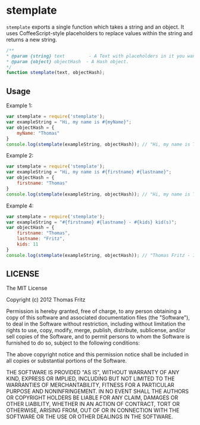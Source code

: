# stemplate

`stemplate` exports a single function which takes a string and an object.
It uses CoffeeScript-style placeholders to replace values within the string and
returns a new string.

```javascript
/**
* @param {string} text         - A Text with placeholders in it you want to replace
* @param {object} objectHash  - A Hash object.
*/
function stemplate(text, objectHash);

```

## Usage

Example 1:

```javascript
var stemplate = require('stemplate');
var exampleString = "Hi, my name is #{myName}";
var objectHash = {
    myName: "Thomas"
}
console.log(stemplate(exampleString, objectHash)); // "Hi, my name is Thomas"
```


Example 2:
```javascript
var stemplate = require('stemplate');
var exampleString = "Hi, my name is #{firstname} #{lastname}";
var objectHash = {
    firstname: "Thomas"
}
console.log(stemplate(exampleString, objectHash)); // "Hi, my name is Thomas #{lastname}"
```

Example 4:
```javascript
var stemplate = require('stemplate');
var exampleString = "#{firstname} #{lastname} - #{kids} kid(s)";
var objectHash = {
    firstname: "Thomas",
    lastname: "Fritz",
    kids: 11
}
console.log(stemplate(exampleString, objectHash)); // "Thomas Fritz - 11 kid(s)"
```

## LICENSE

The MIT License

Copyright (c) 2012 Thomas Fritz

Permission is hereby granted, free of charge, to any person obtaining
a copy of this software and associated documentation files (the
"Software"), to deal in the Software without restriction, including
without limitation the rights to use, copy, modify, merge, publish,
distribute, sublicense, and/or sell copies of the Software, and to
permit persons to whom the Software is furnished to do so, subject to
the following conditions:
 
The above copyright notice and this permission notice shall be
included in all copies or substantial portions of the Software.
 
THE SOFTWARE IS PROVIDED "AS IS", WITHOUT WARRANTY OF ANY KIND,
EXPRESS OR IMPLIED, INCLUDING BUT NOT LIMITED TO THE WARRANTIES OF
MERCHANTABILITY, FITNESS FOR A PARTICULAR PURPOSE AND
NONINFRINGEMENT. IN NO EVENT SHALL THE AUTHORS OR COPYRIGHT HOLDERS BE
LIABLE FOR ANY CLAIM, DAMAGES OR OTHER LIABILITY, WHETHER IN AN ACTION
OF CONTRACT, TORT OR OTHERWISE, ARISING FROM, OUT OF OR IN CONNECTION
WITH THE SOFTWARE OR THE USE OR OTHER DEALINGS IN THE SOFTWARE.
